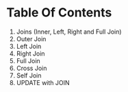 # Table Of Contents
1. Joins (Inner, Left, Right and Full Join)
2. Outer Join
3. Left Join
4. Right Join
5. Full Join
6. Cross Join
7. Self Join
8. UPDATE with JOIN

